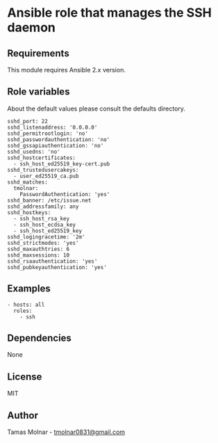 # Ansible role that manages the SSH daemon

## Requirements

This module requires Ansible 2.x version.

## Role variables

About the default values please consult the defaults directory.

```
sshd_port: 22
sshd_listenaddress: '0.0.0.0'
sshd_permitrootlogin: 'no'
sshd_passwordauthentication: 'no'
sshd_gssapiauthentication: 'no'
sshd_usedns: 'no'
sshd_hostcertificates:
  - ssh_host_ed25519_key-cert.pub
sshd_trustedusercakeys:
  - user_ed25519_ca.pub
sshd_matches:
  tmolnar:
    PasswordAuthentication: 'yes'
sshd_banner: /etc/issue.net
sshd_addressfamily: any
sshd_hostkeys:
  - ssh_host_rsa_key
  - ssh_host_ecdsa_key
  - ssh_host_ed25519_key
sshd_logingracetime: '2m'
sshd_strictmodes: 'yes'
sshd_maxauthtries: 6
sshd_maxsessions: 10
sshd_rsaauthentication: 'yes'
sshd_pubkeyauthentication: 'yes'
```

## Examples

```
- hosts: all 
  roles:
    - ssh
```

## Dependencies

None

## License

MIT

## Author

Tamas Molnar - <tmolnar0831@gmail.com>
